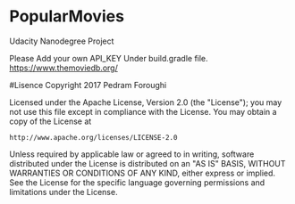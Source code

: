# PopularMovies
Udacity Nanodegree Project

Please Add your own API_KEY Under build.gradle file. https://www.themoviedb.org/





















#Lisence
Copyright 2017 Pedram Foroughi

Licensed under the Apache License, Version 2.0 (the "License");
you may not use this file except in compliance with the License.
You may obtain a copy of the License at

    http://www.apache.org/licenses/LICENSE-2.0

Unless required by applicable law or agreed to in writing, software
distributed under the License is distributed on an "AS IS" BASIS,
WITHOUT WARRANTIES OR CONDITIONS OF ANY KIND, either express or implied.
See the License for the specific language governing permissions and
limitations under the License.
